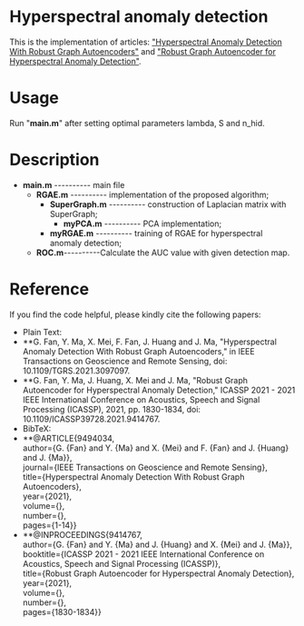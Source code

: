 # Hyperspectral anomaly detection
This is the implementation of articles: ["Hyperspectral Anomaly Detection With Robust Graph Autoencoders"](https://ieeexplore.ieee.org/document/9494034) and ["Robust Graph Autoencoder for Hyperspectral Anomaly Detection"](https://ieeexplore.ieee.org/document/9414767).
# Usage
Run "**main.m**" after setting optimal parameters lambda, S and n_hid.
# Description
* **main.m** ---------- main file
  * **RGAE.m** ---------- implementation of the proposed algorithm;
    * **SuperGraph.m** ---------- construction of Laplacian matrix with SuperGraph;
      * **myPCA.m** ---------- PCA implementation;
    * **myRGAE.m** ---------- training of RGAE for hyperspectral anomaly detection;
  * **ROC.m**----------Calculate the AUC value with given detection map.
# Reference
If you find the code helpful, please kindly cite the following papers:
* Plain Text:<br>
* **G. Fan, Y. Ma, X. Mei, F. Fan, J. Huang and J. Ma, "Hyperspectral Anomaly Detection With Robust Graph Autoencoders," in IEEE Transactions on Geoscience and Remote Sensing, doi: 10.1109/TGRS.2021.3097097.<br>
* **G. Fan, Y. Ma, J. Huang, X. Mei and J. Ma, "Robust Graph Autoencoder for Hyperspectral Anomaly Detection," ICASSP 2021 - 2021 IEEE International Conference on Acoustics, Speech and Signal Processing (ICASSP), 2021, pp. 1830-1834, doi: 10.1109/ICASSP39728.2021.9414767.<br>
* BibTeX:<br>
* **@ARTICLE{9494034,<br>
  author={G. {Fan} and Y. {Ma} and X. {Mei} and F. {Fan} and J. {Huang} and J. {Ma}},<br>
  journal={IEEE Transactions on Geoscience and Remote Sensing},<br>
  title={Hyperspectral Anomaly Detection With Robust Graph Autoencoders},<br>
  year={2021},<br>
  volume={},<br>
  number={},<br>
  pages={1-14}}<br>
* **@INPROCEEDINGS{9414767,<br>
  author={G. {Fan} and Y. {Ma} and J. {Huang} and X. {Mei} and J. {Ma}},<br>
  booktitle={ICASSP 2021 - 2021 IEEE International Conference on Acoustics, Speech and Signal Processing (ICASSP)},<br>
  title={Robust Graph Autoencoder for Hyperspectral Anomaly Detection},<br>
  year={2021},<br>
  volume={},<br>
  number={},<br>
  pages={1830-1834}}<br>
